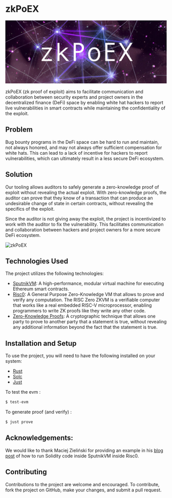 
# zkPoEX

![zkPoEX](https://github.com/zkoranges/zkPoEX/blob/main/img.jpg?raw=true)

zkPoEX (zk proof of exploit) aims to facilitate communication and collaboration between security experts and project owners in the decentralized finance (DeFi) space by enabling white hat hackers to report live vulnerabilities in smart contracts while maintaining the confidentiality of the exploit.

## Problem

Bug bounty programs in the DeFi space can be hard to run and maintain, not always honored, and may not always offer sufficient compensation for white hats. This can lead to a lack of incentive for hackers to report vulnerabilities, which can ultimately result in a less secure DeFi ecosystem.

## Solution

Our tooling allows auditors to safely generate a zero-knowledge proof of exploit without revealing the actual exploit. With zero-knowledge proofs, the auditor can prove that they know of a transaction that can produce an undesirable change of state in certain contracts, without revealing the specifics of the exploit.

Since the auditor is not giving away the exploit, the project is incentivized to work with the auditor to fix the vulnerability. This facilitates communication and collaboration between hackers and project owners for a more secure DeFi ecosystem.

![zkPoEX](https://github.com/zkoranges/zkPoEX/blob/main/diagram.jpg?raw=true)


## Technologies Used

The project utilizes the following technologies:

-   [SputnikVM](https://sputnikvm.com/): A high-performance, modular virtual machine for executing Ethereum smart contracts.
-   [Risc0](https://risc-0.com/): A General Purpose Zero-Knowledge VM that allows to prove and verify any computation. The RISC Zero ZKVM is a verifiable computer that works like a real embedded RISC-V microprocessor, enabling programmers to write ZK proofs like they write any other code.
-   [Zero-Knowledge Proofs](https://en.wikipedia.org/wiki/Zero-knowledge_proof): A cryptographic technique that allows one party to prove to another party that a statement is true, without revealing any additional information beyond the fact that the statement is true.

## Installation and Setup

To use the project, you will need to have the following installed on your system:

- [Rust](https://www.rust-lang.org/tools/install)
- [Solc](https://docs.soliditylang.org/en/v0.8.17/installing-solidity.html)
- [Just](https://github.com/casey/just)

To test the evm :
```bash
$ test-evm
```
To generate proof (and verify) :
```bash
$ just prove
```

## Acknowledgements:

We would like to thank Maciej Zieliński for providing an example in his [blog post](https://odra.dev/blog/evm-at-risc0/) of how to run Solidity code inside SputnikVM inside Risc0. 


## Contributing

Contributions to the project are welcome and encouraged. To contribute, fork the project on GitHub, make your changes, and submit a pull request.

